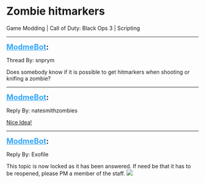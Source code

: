 # Zombie hitmarkers
Game Modding | Call of Duty: Black Ops 3 | Scripting

---
<strong style="font-size: 1.4em;"><span style="text-decoration: underline;text-decoration-color: #34a7f9;"><span style="color:#34a7f9;">ModmeBot</span></span>:</strong>

<p>Thread By: snprym<br /><p style="text-align:left;">Does somebody know if it is possible to get hitmarkers when shooting or knifing a zombie?</p></p>

---
<strong style="font-size: 1.4em;"><span style="text-decoration: underline;text-decoration-color: #34a7f9;"><span style="color:#34a7f9;">ModmeBot</span></span>:</strong>

<p>Reply By: natesmithzombies<br /><p style="text-align:left;"><a href="index.php?view=topic&tid=737">Nice Idea!</a></p></p>

---
<strong style="font-size: 1.4em;"><span style="text-decoration: underline;text-decoration-color: #34a7f9;"><span style="color:#34a7f9;">ModmeBot</span></span>:</strong>

<p>Reply By: Exofile<br /><p style="text-align:left;">This topic is now locked as it has been answered. If need be that it has to be reopened, please PM a member of the staff. <img style="max-width: 500px;" src="http://aviacreations.com/modme/emoticons/toothlessan.gif"></p></p>

